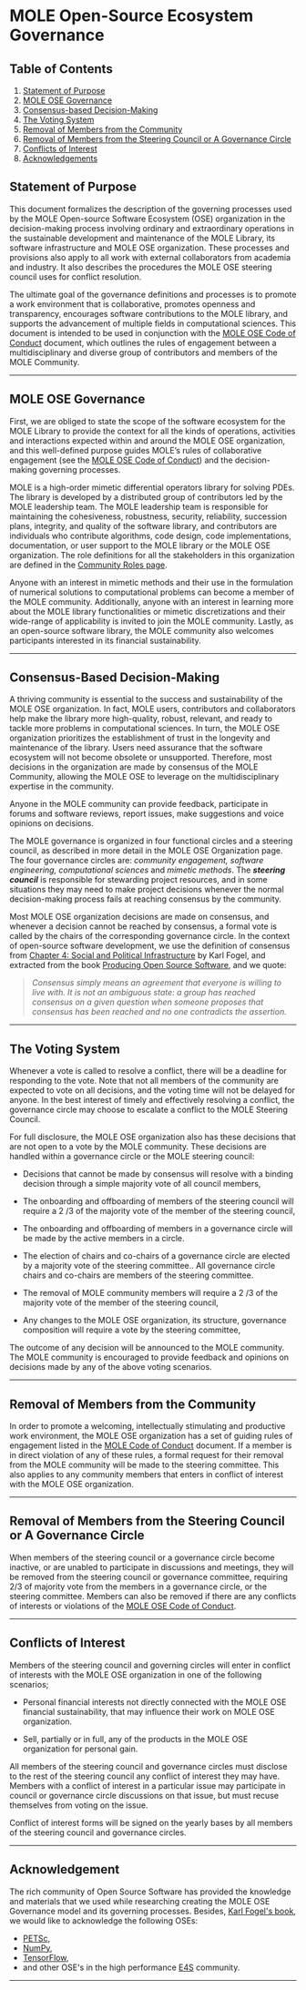 # MOLE Open-Source Ecosystem Governance

## Table of Contents

1. [Statement of Purpose](#statement-of-purpose)
2. [MOLE OSE Governance](#mole-ose-governance)
3. [Consensus-based Decision-Making](#consensus-based-decision-making)
4. [The Voting System](the-voting-system)
5. [Removal of Members from the Community](#removal-of-members-from-the-community)
6. [Removal of Members from the Steering Council or A Governance Circle](#removal-of-members-from-the-steering-council-or-a-governance-circle)
7. [Conflicts of Interest](#conflicts-of-interest)
8. [Acknowledgements](#acknowledgement)

## Statement of Purpose

This document formalizes the description of the governing processes used by the MOLE Open-source Software Ecosystem (OSE) organization in the decision-making process involving ordinary and extraordinary operations in the sustainable development and maintenance of the MOLE Library, its software infrastructure and MOLE OSE organization. These processes and provisions also apply to all work with external collaborators from academia and industry.  It also describes the procedures the MOLE OSE steering council uses for conflict resolution.

The ultimate goal of the governance definitions and processes is to promote a work environment that is collaborative, promotes openness and transparency, encourages software contributions to the MOLE library, and supports the advancement of multiple fields in computational sciences. This document is intended to be used in conjunction with the [MOLE OSE Code of Conduct](./CODE_OF_CONDUCT.md) document,  which outlines the rules of engagement between a multidisciplinary and diverse group of contributors and members of the MOLE Community.

---

## MOLE OSE Governance

First, we are obliged to state the scope of the software ecosystem for the MOLE Library to provide the context for all the kinds of operations, activities and interactions expected within and around the MOLE OSE organization, and this well-defined purpose guides MOLE’s rules of collaborative engagement (see the [MOLE OSE Code of Conduct](./CODE_OF_CONDUCT.md)) and the decision-making governing processes.

MOLE is a high-order mimetic differential operators library for solving PDEs. The library is developed by a distributed group of contributors led by the MOLE leadership team. The MOLE leadership team is responsible for maintaining the cohesiveness, robustness, security, reliability, succession plans, integrity, and quality of the software library, and contributors are individuals who contribute algorithms, code design, code implementations, documentation, or user support to the MOLE library or the MOLE OSE organization.  The role definitions for all the stakeholders in this organization are defined in the [Community Roles page](./COMMUNITY_ROLES.md).

Anyone with an interest in mimetic methods and their use in the formulation of numerical solutions to computational problems can become a member of the MOLE community. Additionally, anyone with an interest in learning more about the MOLE library functionalities or mimetic discretizations and their wide-range of applicability is invited to join the MOLE community.  Lastly, as an open-source software library, the MOLE community also welcomes participants interested in its financial sustainability.

---

## Consensus-Based Decision-Making

A thriving community is essential to the success and sustainability of the MOLE OSE organization. In fact, MOLE users, contributors and collaborators help make the library more high-quality, robust, relevant, and ready to tackle more problems in computational sciences. In turn, the MOLE OSE organization prioritizes the establishment of trust in the longevity and maintenance of the library. Users need assurance that the software ecosystem will not become obsolete or unsupported. Therefore, most decisions in the organization are made by consensus of the MOLE Community,  allowing the MOLE OSE to leverage on the multidisciplinary expertise in the community.  

Anyone in the MOLE community can provide feedback, participate in forums and software reviews, report issues, make suggestions and voice opinions on decisions.

The MOLE governance is organized in four functional circles and a steering council, as described in more detail in the MOLE OSE Organization page. The four governance circles are: _community engagement, software engineering, computational sciences_ and _mimetic methods_.  The **_steering council_** is responsible for stewarding project resources, and in some situations they may need to make project decisions whenever the normal decision-making process fails at reaching consensus by the community.

Most MOLE OSE organization decisions are made on consensus, and whenever a decision cannot be reached by consensus, a formal vote is called by the chairs of the corresponding governance circle.  In the context of open-source software development, we use the definition of consensus from  [Chapter 4: Social and Political Infrastructure](https://producingoss.com/en/social-infrastructure.html) by Karl Fogel, and extracted from the book [Producing Open Source Software](https://producingoss.com/en/index.html), and we quote:
> _Consensus simply means an agreement that everyone is willing to live with. It is not an ambiguous state: a group has reached consensus on a given question when someone proposes that consensus has been reached and no one contradicts the assertion._

---

## The Voting System

Whenever a vote is called to resolve a conflict, there will be a deadline for responding to the vote. Note that not all members of the community are expected to vote on all decisions, and the voting time will not be delayed for anyone.  In the best interest of timely and effectively resolving a conflict, the governance circle may choose to escalate a conflict to the MOLE Steering Council.

For full disclosure, the MOLE OSE organization also has these decisions that are not open to a vote by the MOLE community.  These decisions are handled within a governance circle or the MOLE steering council:

- Decisions that cannot be made by consensus will resolve with a binding decision through a simple majority vote of all council members,

- The onboarding and offboarding of members of the steering council will require a  2 /3 of the majority vote of the member of the steering council,

- The onboarding and offboarding of members in a governance circle will be made by the active members in a circle.  

- The election of chairs and co-chairs of a governance circle are elected by a majority vote of the steering committee..  All governance circle chairs and co-chairs are members of the steering committee.

- The removal of MOLE community members will require a  2 /3 of the majority vote of the member of the steering council,

- Any changes to the MOLE OSE organization, its structure, governance composition will require a vote by the steering committee,

The outcome of any decision will be announced to the MOLE community. The MOLE community is encouraged to provide feedback and opinions on decisions made by any of the above voting scenarios.

---

## Removal of Members from the Community

In order to promote a welcoming, intellectually stimulating and productive work environment, the MOLE OSE organization has a set of guiding rules of engagement listed in the [MOLE Code of Conduct](./CODE_OF_CONDUCT.md) document. If a member is in direct violation of any of these rules,  a formal request for their removal from the MOLE community will be made to the steering committee.  This also applies to any community members that enters in conflict of interest with the MOLE OSE organization.

---

## Removal of Members from the Steering Council or A Governance Circle

When members of the steering council or a governance circle become inactive, or are unabled to participate in discussions and meetings, they will be removed from the steering council or governance committee, requiring 2/3 of majority vote from the members in a governance circle, or the steering committee.
Members can also be removed if there are any conflicts of interests or violations of the [MOLE OSE Code of Conduct](./CODE_OF_CONDUCT.md).

---

## Conflicts of Interest

Members of the  steering council and governing circles  will enter in conflict of interests with the MOLE OSE organization in one of the following scenarios;  

- Personal financial interests not directly connected with the MOLE OSE financial sustainability, that may influence their work on MOLE OSE organization.

- Sell, partially or in full, any of the products in the MOLE OSE organization for personal gain.

All members of the  steering council and governance circles must disclose to the rest of the steering council any conflict of interest they may have. Members with a conflict of interest in a particular issue may participate in council or governance circle  discussions on that issue, but must recuse themselves from voting on the issue.

Conflict of interest forms will be signed on the yearly bases by all members of the steering council and governance circles.

---

## Acknowledgement

The rich community of Open Source Software has provided the knowledge and materials that we used while researching creating the MOLE OSE Governance model and its governing processes. Besides, [Karl Fogel's book](https://producingoss.com/), we would like to acknowledge the following OSEs:

- [PETSc](https://petsc.org/main/community/governance/),
- [NumPy](https://numpy.org/doc/stable/dev/governance/governance.html),
- [TensorFlow](https://www.tensorflow.org/community/contribute),
- and other OSE's in the high performance [E4S](https://e4s.io/index.html) community.

---
